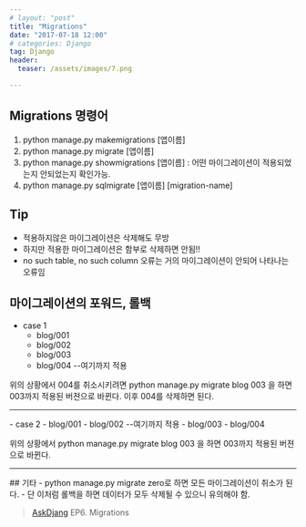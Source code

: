 ```yaml
---
# layout: "post"
title: "Migrations"
date: "2017-07-18 12:00"
# categories: Django
tag: Django
header:
  teaser: /assets/images/7.png

---
```


## Migrations 명령어
1. python manage.py makemigrations [앱이름]
2. python manage.py migrate [앱이름]
3. python manage.py showmigrations [앱이름] : 어떤 마이그레이션이 적용되었는지 안되었는지 확인가능.
4. python manage.py sqlmigrate [앱이름] [migration-name]

## Tip
- 적용하지않은 마이그레이션은 삭제해도 무방
- 하지만 적용한 마이그레이션은 함부로 삭제하면 안됨!!
- no such table, no such column 오류는 거의 마이그레이션이 안되어 나타나는 오류임

## 마이그레이션의 포워드, 롤백
- case 1
  - blog/001
  - blog/002
  - blog/003
  - blog/004 --여기까지 적용

위의 상황에서 004를 취소시키려면
python manage.py migrate blog 003 을 하면
003까지 적용된 버젼으로 바뀐다. 이후 004를 삭제하면 된다.

<hr/>
- case 2
  - blog/001
  - blog/002  --여기까지 적용
  - blog/003
  - blog/004

위의 상황에서
python manage.py migrate blog 003 을 하면
003까지 적용된 버젼으로 바뀐다.

<hr/>
## 기타
- python manage.py migrate zero로 하면
모든 마이그레이션이 취소가 된다.
- 단 이처럼 롤백을 하면 데이터가 모두 삭제될 수 있으니 유의해야 함.

> [AskDjang](https://nomade.kr) EP6. Migrations
